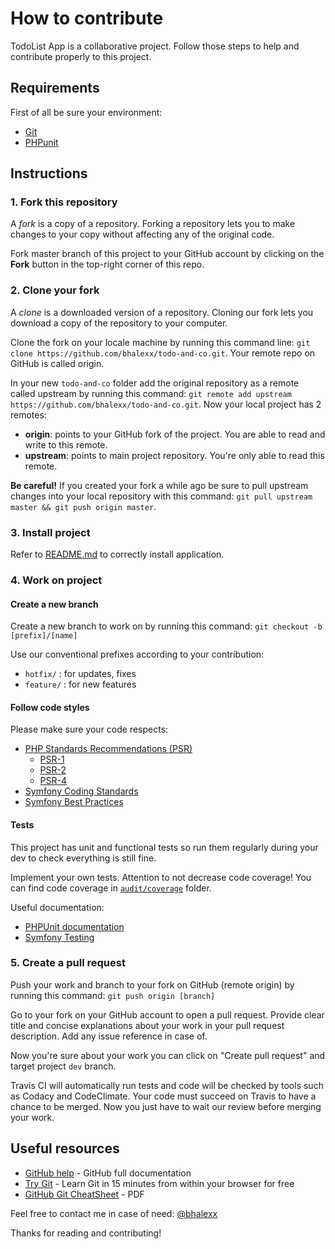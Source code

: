 # How to contribute

TodoList App is a collaborative project. Follow those steps to help and contribute properly to this project.

## Requirements
First of all be sure your environment:

- [Git][1]
- [PHPunit][2]

## Instructions
### 1. Fork this repository
A *fork* is a copy of a repository. Forking a repository lets you to make changes to your copy without affecting any of the original code.

Fork master branch of this project to your GitHub account by clicking on the **Fork** button in the top-right corner of this repo.

### 2. Clone your fork
A *clone* is a downloaded version of a repository. Cloning our fork lets you download a copy of the repository to your computer.

Clone the fork on your locale machine by running this command line: `git clone https://github.com/bhalexx/todo-and-co.git`. Your remote repo on GitHub is called origin.

In your new `todo-and-co` folder add the original repository as a remote called upstream by running this command: `git remote add upstream https://github.com/bhalexx/todo-and-co.git`. Now your local project has 2 remotes:

- **origin**: points to your GitHub fork of the project. You are able to read and write to this remote.
- **upstream**: points to main project repository. You're only able to read this remote.


**Be careful!** If you created your fork a while ago be sure to pull upstream changes into your local repository with this command: `git pull upstream master && git push origin master`.


### 3. Install project
Refer to [README.md][3] to correctly install application.

### 4. Work on project

#### Create a new branch
Create a new branch to work on by running this command: `git checkout -b [prefix]/[name]`

Use our conventional prefixes according to your contribution:

- `hotfix/` : for updates, fixes
- `feature/` : for new features

#### Follow code styles
Please make sure your code respects:

- [PHP Standards Recommendations (PSR)][4]
  - [PSR-1][5]
  - [PSR-2][6]
  - [PSR-4][7]
- [Symfony Coding Standards][8]
- [Symfony Best Practices][9]

#### Tests
This project has unit and functional tests so run them regularly during your dev to check everything is still fine.

Implement your own tests. Attention to not decrease code coverage! You can find code coverage in [`audit/coverage`][10] folder.


Useful documentation:

- [PHPUnit documentation][11]
- [Symfony Testing][12]

### 5. Create a pull request
Push your work and branch to your fork on GitHub (remote origin) by running this command: `git push origin [branch]`

Go to your fork on your GitHub account to open a pull request. Provide clear title and concise explanations about your work in your pull request description. Add any issue reference in case of.

Now you're sure about your work you can click on "Create pull request" and target project `dev` branch.

Travis CI will automatically run tests and code will be checked by tools such as Codacy and CodeClimate. Your code must succeed on Travis to have a chance to be merged.
Now you just have to wait our review before merging your work.

## Useful resources

- [GitHub help][14] - GitHub full documentation
- [Try Git][15] - Learn Git in 15 minutes from within your browser for free
- [GitHub Git CheatSheet][16] - PDF

Feel free to contact me in case of need: [@bhalexx][13]

Thanks for reading and contributing!

[1]: https://git-scm.com/downloads
[2]: https://phpunit.de
[3]: https://github.com/bhalexx/todo-and-co/blob/master/README.md
[4]: https://www.php-fig.org/psr
[5]: https://www.php-fig.org/psr/psr-1
[6]: https://www.php-fig.org/psr/psr-2
[7]: https://www.php-fig.org/psr/psr-4
[8]: https://symfony.com/doc/3.4/contributing/code/standards.html
[9]: https://symfony.com/doc/3.4/best_practices/index.html
[10]: https://github.com/bhalexx/todo-and-co/tree/master/audit/coverage
[11]: https://phpunit.de/documentation.html
[12]: https://symfony.com/doc/3.4/testing.html
[13]: https://github.com/bhalexx
[14]: https://help.github.com
[15]: https://try.github.io
[16]: https://education.github.com/git-cheat-sheet-education.pdf